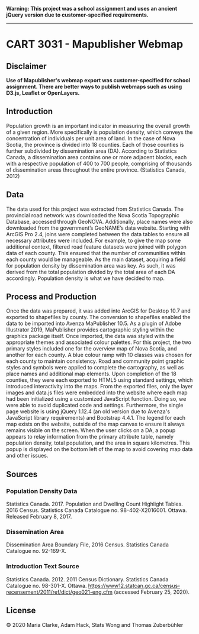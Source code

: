 **Warning: This project was a school assignment and uses an ancient jQuery version due to customer-specified requirements.**

---

# CART 3031 - Mapublisher Webmap

## Disclaimer
**Use of Mapublisher's webmap export was customer-specified for school assignment. There are better ways to publish webmaps such as using D3.js, Leaflet or OpenLayers.**

## Introduction
Population growth is an important indicator in measuring the overall growth of a given region. More specifically is population density, which conveys the concentration of individuals per unit area of land. In the case of Nova Scotia, the province is divided into 18 counties. Each of those counties is further subdivided by dissemination area (DA). According to Statistics Canada, a dissemination area contains one or more adjacent blocks, each with a respective population of 400 to 700 people, comprising of thousands of dissemination areas throughout the entire province. (Statistics Canada, 2012)

## Data
The data used for this project was extracted from Statistics Canada. The provincial road network was downloaded the Nova Scotia Topographic Database, accessed through GeoNOVA. Additionally, place names were also downloaded from the government’s GeoNAME’s data website. Starting with ArcGIS Pro 2.4, joins were completed between the data tables to ensure all necessary attributes were included. For example, to give the map some additional context, filtered road feature datasets were joined with polygon data of each county. This ensured that the number of communities within each county would be manageable. As the main dataset, acquiring a field for population density by dissemination area was key. As such, it was derived from the total population divided by the total area of each DA accordingly. Population density is what we have decided to map.

## Process and Production
Once the data was prepared, it was added into ArcGIS for Desktop 10.7 and exported to shapefiles by county. The conversion to shapefiles enabled the data to be imported into Avenza MaPublisher 10.5. As a plugin of Adobe Illustrator 2019, MaPublisher provides cartographic styling within the graphics package itself. Once imported, the data was styled with the appropriate themes and associated colour palettes. For this project, the two primary styles included one for the overview map of Nova Scotia, and another for each county. A blue colour ramp with 10 classes was chosen for each county to maintain consistency. Road and community point graphic styles and symbols were applied to complete the cartography, as well as place names and additional map elements. Upon completion of the 18 counties, they were each exported to HTML5 using standard settings, which introduced interactivity into the maps. From the exported files, only the layer images and data.js files were embedded into the website where each map had been initialized using a customized JavaScript function. Doing so, we were able to avoid duplicated code and settings. Furthermore, the single page website is using jQuery 1.12.4 (an old version due to Avenza's JavaScript library requirements) and Bootstrap 4.4.1. The legend for each map exists on the website, outside of the map canvas to ensure it always remains visible on the screen. When the user clicks on a DA, a popup appears to relay information from the primary attribute table, namely population density, total population, and the area in square kilometres. This popup is displayed on the bottom left of the map to avoid covering map data and other issues.

## Sources
### Population Density Data
Statistics Canada. 2017. Population and Dwelling Count Highlight Tables. 2016 Census.
Statistics Canada Catalogue no. 98-402-X2016001. Ottawa. Released February 8, 2017.

### Dissemination Area
Dissemination Area Boundary File, 2016 Census. Statistics Canada Catalogue no. 92-169-X.

### Introduction Text Source
Statistics Canada. 2012. 2011 Census Dictionary. Statistics Canada Catalogue no. 98-301-X. Ottawa. https://www12.statcan.gc.ca/census-recensement/2011/ref/dict/geo021-eng.cfm (accessed February 25, 2020).

## License
© 2020 Maria Clarke, Adam Hack, Stats Wong and Thomas Zuberbühler
